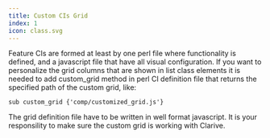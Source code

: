 ```yaml
---
title: Custom CIs Grid
index: 1
icon: class.svg
---
```


Feature CIs are formed at least by one perl file where functionality is defined, and a javascript file that have all visual configuration. If you want to personalize the grid columns that are shown in list class elements it is needed to add custom_grid method in perl CI definition file that returns the specified path of the custom grid, like:

	sub custom_grid {'comp/customized_grid.js'}

The grid definition file have to be written in well format javascript. It is your responsility to make sure the custom grid is working with Clarive.